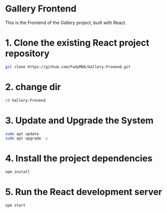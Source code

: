 # Gallery Frontend

This is the Frontend of the Gallery project, built with React.


# 1. Clone the existing React project repository
```bash
git clone https://github.com/FadyM66/Gallery-Fronend.git
```

# 2. change dir
```bash
cd Gallery-Fronend
```
# 3. Update and Upgrade the System
```bash
sudo apt update
sudo apt upgrade -y
```

# 4. Install the project dependencies
```bash
npm install
```

# 5. Run the React development server
```bash
npm start
```
